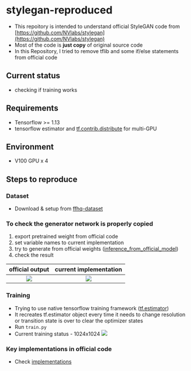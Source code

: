 # stylegan-reproduced
* This repoitory is intended to understand official StyleGAN code from [https://github.com/NVlabs/stylegan](https://github.com/NVlabs/stylegan)
* Most of the code is __just copy__ of original source code
* In this Repository, I tried to remove tflib and some if/else statements from official code

## Current status
* checking if training works

## Requirements
* Tensorflow >= 1.13 
* tensorflow estimator and [tf.contrib.distribute] for multi-GPU

## Environment
* V100 GPU x 4

## Steps to reproduce

### Dataset
* Download & setup from [ffhq-dataset](https://github.com/NVlabs/ffhq-dataset)

### To check the generator network is properly copied
1. export pretrained weight from official code
2. set variable names to current implementation
3. try to generate from official weights ([inference_from_official_model])
4. check the result

| official output | current implementation |
|:---------------:|:----------------------:|
|![][official-output]|![][current-output]|

### Training
* Trying to use native tensorflow training framework ([tf.estimator])
* It recreates tf.estimator object every time it needs to change resolution or transition state is over to clear the optimizer states
* Run `train.py`
* Current training status - 1024x1024
![][Training-progress-1024x1024]

### Key implementations in official code
* Check [implementations]

[tf.contrib.distribute]: https://www.tensorflow.org/api_docs/python/tf/contrib/distribute/MirroredStrategy
[inference_from_official_model]: ./inference_from_official_weights.py
[official-output]: ./assets/example.png
[current-output]: ./assets/from-official-weights.png
[Training-progress-512x512]: ./assets/Training-progress-512x512.png
[Training-progress-1024x1024]: ./assets/Training-progress-1024x1024.png
[tf.estimator]: https://www.tensorflow.org/guide/estimators
[training code]: train.py
[implementations]: ./implementations.md